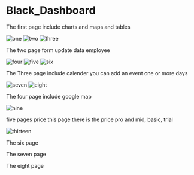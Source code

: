 # Black_Dashboard


The first page include charts and maps and tables

![one](https://github.com/Youhana-Gergis/Black_Dashboard/assets/124525093/41ae85a1-8206-41d3-aef2-84fefe53c525)
![two](https://github.com/Youhana-Gergis/Black_Dashboard/assets/124525093/d312b45f-15e8-4561-b57f-b645ed66229c)
![three](https://github.com/Youhana-Gergis/Black_Dashboard/assets/124525093/835987e5-f134-4163-ab6a-e7a7173258c1)


The two page form update data employee


![four](https://github.com/Youhana-Gergis/Black_Dashboard/assets/124525093/59ff4f53-4b3c-4f00-9d8a-fbc3f052098b)
![five](https://github.com/Youhana-Gergis/Black_Dashboard/assets/124525093/25941946-9838-4348-b6bf-69abd77cf10f)
![six](https://github.com/Youhana-Gergis/Black_Dashboard/assets/124525093/d13c8887-3c9c-4ca9-82e4-23ed34552a75)


The Three  page  include calender you can add an event one or more days

![seven](https://github.com/Youhana-Gergis/Black_Dashboard/assets/124525093/1adb0876-ced9-4ef3-9cd2-2b50bce832c2)
![eight](https://github.com/Youhana-Gergis/Black_Dashboard/assets/124525093/2d358812-9d45-433c-88f6-ef32737bfea8)

The four page include google map

![nine](https://github.com/Youhana-Gergis/Black_Dashboard/assets/124525093/58847bd8-6318-4823-a2ec-1bb6e778cd71)


five pages price this page there is the price pro and mid, basic, trial

![thirteen](https://github.com/Youhana-Gergis/Black_Dashboard/assets/124525093/ba859af9-9476-4964-b606-6a2fe3695396)


The six page



The seven page



The eight page

